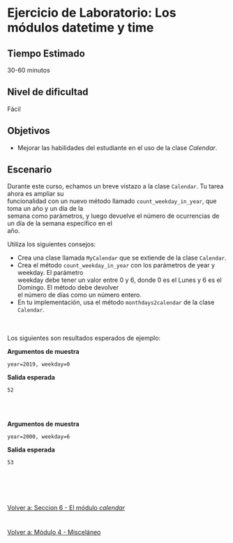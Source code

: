 # **Ejercicio de Laboratorio: Los módulos datetime y time**

## **Tiempo Estimado**  

30-60 minutos  


## **Nivel de dificultad**  

Fácil  


## **Objetivos**  

- Mejorar las habilidades del estudiante en el uso de la clase *Calendar*.  

## **Escenario**  
Durante este curso, echamos un breve vistazo a la clase ```Calendar```. Tu tarea ahora es ampliar su  
funcionalidad con un nuevo método llamado ```count_weekday_in_year```, que toma un año y un día de la  
semana como parámetros, y luego devuelve el número de ocurrencias de un día de la semana específico en el  
año.  

Utiliza los siguientes consejos:  
- Crea una clase llamada ```MyCalendar``` que se extiende de la clase ```Calendar```.  
- Crea el método ```count_weekday_in_year``` con los parámetros de year y weekday. El parámetro  
weekday debe tener un valor entre 0 y 6, donde 0 es el Lunes y 6 es el Domingo. El método debe devolver  
el número de días como un número entero.  
- En tu implementación, usa el método ```monthdays2calendar``` de la clase ```Calendar```.  
<br></br>

Los siguientes son resultados esperados de ejemplo:  

**Argumentos de muestra**
```
year=2019, weekday=0
```

**Salida esperada**  
```
52
```
<br></br>

**Argumentos de muestra**
```
year=2000, weekday=6
```

**Salida esperada**  
```
53
```

<br></br>

#  

[Volver a: Seccion 6 - El módulo *calendar*](_Seccion5.md)  

# 

[Volver a: Módulo 4 - Misceláneo](../README.md)